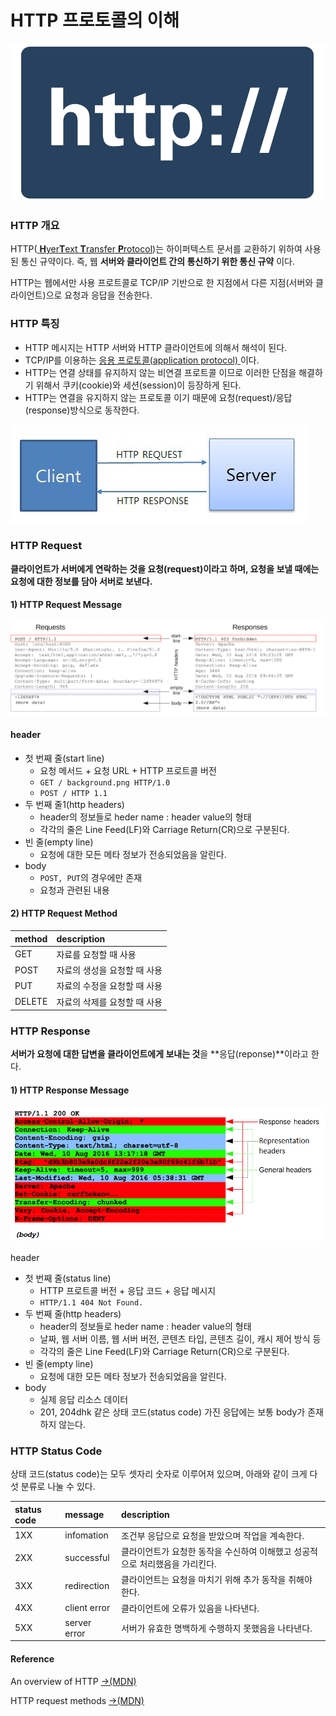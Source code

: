# HTTP 프로토콜의 이해

![http://](../.gitbook/assets/s.svg)

### HTTP 개요

HTTP\([ **H**yer**T**ext **T**ransfer **P**rotocol](https://ko.wikipedia.org/wiki/HTTP)\)는 하이퍼텍스트 문서를 교환하기 위하여 사용된 통신 규약이다. 즉, 웹 **서버와 클라이언트 간의 통신하기 위한 통신 규약** 이다.

HTTP는 웹에서만 사용 프로트콜로 TCP/IP 기반으로 한 지점에서 다른 지점\(서버와 클라이언트\)으로 요청과 응답을 전송한다.

### HTTP 특징

* HTTP 메시지는 HTTP 서버와 HTTP 클라이언트에 의해서 해석이 된다.
* TCP/IP를 이용하는 [응용 프로토콜\(application protocol\) ](https://ko.wikipedia.org/wiki/%EC%9D%91%EC%9A%A9_%EA%B3%84%EC%B8%B5)이다.
* HTTP는 연결 상태를 유지하지 않는 비연결 프로트콜 이므로 이러한 단점을 해결하기 위해서 쿠키\(cookie\)와 세션\(session\)이 등장하게 된다.
* HTTP는 연결을 유지하지 않는 프로토콜 이기 때문에 요청\(request\)/응답\(response\)방식으로 동작한다.

![HTTP - request, response](../.gitbook/assets/image-1-.png)

### **HTTP Request**

**클라이언트가 서버에게 연락하는 것을 요청\(request\)이라고 하며, 요청을 보낼 때에는 요청에 대한 정보를 담아 서버로 보낸다.**

#### 1\) HTTP Request Message

![http request message](../.gitbook/assets/http-example.png)

#### header

* 첫 번째 줄\(start line\)
  * 요청 메서드 + 요청 URL + HTTP 프로트콜 버전
  * `GET / background.png HTTP/1.0`
  * `POST / HTTP 1.1`
* 두 번째 줄1\(http headers\)
  * header의 정보들로 heder name : header value의 형태
  * 각각의 줄은 Line Feed\(LF\)와 Carriage Return\(CR\)으로 구분된다.
* 빈 줄\(empty line\)
  * 요청에 대한 모든 메타 정보가 전송되었음을 알린다.
* body
  * `POST, PUT`의 경우에만 존재
  * 요청과 관련된 내용

#### 2\) HTTP Request Method

| method | description |
| :--- | :--- |
| GET | 자료를 요청할 때 사용 |
| POST | 자료의 생성을 요청할 때 사용 |
| PUT | 자료의 수정을 요청할 때 사용 |
| DELETE | 자료의 삭제를 요청할 때 사용 |

### HTTP Response

**서버가 요청에 대한 답변을 클라이언트에게 보내는 것**을 **응답\(reponse\)**이라고 한다.

#### 1\) HTTP Response Message

![http reponse message](../.gitbook/assets/http_response_headers3.png)

header

* 첫 번째 줄\(status line\)
  * HTTP 프로트콜 버전 + 응답 코드 + 응답 메시지
  * `HTTP/1.1 404 Not Found.`
* 두 번째 줄\(http headers\)
  * header의 정보들로 heder name : header value의 형태
  * 날짜, 웹 서버 이름, 웹 서버 버전, 콘텐츠 타입, 콘텐츠 길이, 캐시 제어 방식 등
  * 각각의 줄은 Line Feed\(LF\)와 Carriage Return\(CR\)으로 구분된다.
* 빈 줄\(empty line\)
  * 요청에 대한 모든 메타 정보가 전송되었음을 알린다.
* body
  * 실제 응답 리소스 데이터
  * 201, 204dhk 같은 상태 코드\(status code\) 가진 응답에는 보통 body가 존재하지 않는다.

### HTTP Status Code

상태 코드\(status code\)는 모두 셋자리 숫자로 이루어져 있으며, 아래와 같이 크게 다섯 분류로 나눌 수 있다.

| status code | message | description |
| :--- | :--- | :--- |
| 1XX | infomation | 조건부 응답으로 요청을 받았으며 작업을 계속한다. |
| 2XX | successful | 클라이언트가 요청한 동작을 수신하여 이해했고 성공적으로 처리했음을 가리킨다. |
| 3XX | redirection | 클라이언트는 요청을 마치기 위해 추가 동작을 취해야 한다. |
| 4XX | client error | 클라이언트에 오류가 있음을 나타낸다. |
| 5XX | server error | 서버가 유효한 명백하게 수행하지 못했음을 나타낸다. |

####  Reference

An overview of HTTP [→\(MDN\)](https://developer.mozilla.org/en-US/docs/Web/HTTP/Overview)

HTTP request methods [→\(MDN\)](https://developer.mozilla.org/en-US/docs/Web/HTTP/Methods)



